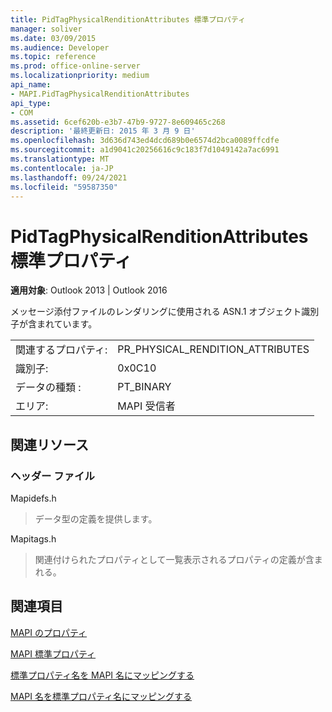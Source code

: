 ```yaml
---
title: PidTagPhysicalRenditionAttributes 標準プロパティ
manager: soliver
ms.date: 03/09/2015
ms.audience: Developer
ms.topic: reference
ms.prod: office-online-server
ms.localizationpriority: medium
api_name:
- MAPI.PidTagPhysicalRenditionAttributes
api_type:
- COM
ms.assetid: 6cef620b-e3b7-47b9-9727-8e609465c268
description: '最終更新日: 2015 年 3 月 9 日'
ms.openlocfilehash: 3d636d743ed4dcd689b0e6574d2bca0089ffcdfe
ms.sourcegitcommit: a1d9041c20256616c9c183f7d1049142a7ac6991
ms.translationtype: MT
ms.contentlocale: ja-JP
ms.lasthandoff: 09/24/2021
ms.locfileid: "59587350"
---
```

# <a name="pidtagphysicalrenditionattributes-canonical-property"></a>PidTagPhysicalRenditionAttributes 標準プロパティ

  
  
**適用対象**: Outlook 2013 | Outlook 2016 
  
メッセージ添付ファイルのレンダリングに使用される ASN.1 オブジェクト識別子が含まれています。
  
|||
|:-----|:-----|
|関連するプロパティ:  <br/> |PR_PHYSICAL_RENDITION_ATTRIBUTES  <br/> |
|識別子:  <br/> |0x0C10  <br/> |
|データの種類 :   <br/> |PT_BINARY  <br/> |
|エリア:  <br/> |MAPI 受信者  <br/> |
   
## <a name="related-resources"></a>関連リソース

### <a name="header-files"></a>ヘッダー ファイル

Mapidefs.h
  
> データ型の定義を提供します。
    
Mapitags.h
  
> 関連付けられたプロパティとして一覧表示されるプロパティの定義が含まれる。
    
## <a name="see-also"></a>関連項目



[MAPI のプロパティ](mapi-properties.md)
  
[MAPI 標準プロパティ](mapi-canonical-properties.md)
  
[標準プロパティ名を MAPI 名にマッピングする](mapping-canonical-property-names-to-mapi-names.md)
  
[MAPI 名を標準プロパティ名にマッピングする](mapping-mapi-names-to-canonical-property-names.md)

